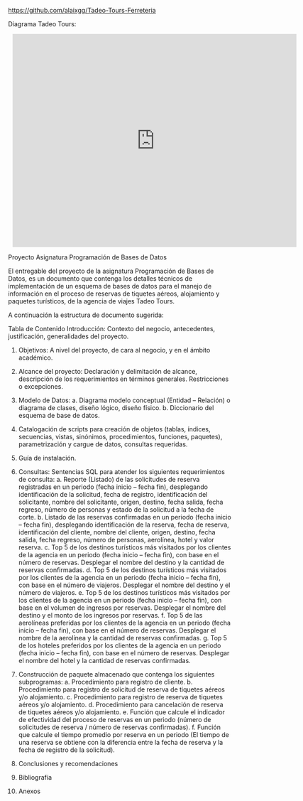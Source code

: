 https://github.com/alaixgg/Tadeo-Tours-Ferreteria

Diagrama Tadeo Tours: 

<div style="width: 640px; height: 480px; margin: 10px; position: relative;"><iframe allowfullscreen frameborder="0" style="width:640px; height:480px" src="https://lucid.app/documents/embedded/e72e7232-f72a-4f98-ad9d-22d832741846" id="WSwr6l_D2x_9"></iframe></div>




Proyecto Asignatura Programación de Bases de Datos

El entregable del proyecto de la asignatura Programación de Bases de Datos, es un
documento que contenga los detalles técnicos de implementación de un esquema
de bases de datos para el manejo de información en el proceso de reservas de
tiquetes aéreos, alojamiento y paquetes turísticos, de la agencia de viajes Tadeo
Tours. 

A continuación la estructura de documento sugerida:

Tabla de Contenido
Introducción: Contexto del negocio, antecedentes, justificación, generalidades del
proyecto.

1. Objetivos: A nivel del proyecto, de cara al negocio, y en el ámbito académico.

2. Alcance del proyecto: Declaración y delimitación de alcance, descripción de los
requerimientos en términos generales. Restricciones o excepciones.

3. Modelo de Datos:
a. Diagrama modelo conceptual (Entidad – Relación) o diagrama de clases,
diseño lógico, diseño físico.
b. Diccionario del esquema de base de datos.

4. Catalogación de scripts para creación de objetos (tablas, índices, secuencias,
vistas, sinónimos, procedimientos, funciones, paquetes), parametrización y
cargue de datos, consultas requeridas.

5. Guía de instalación.

6. Consultas: Sentencias SQL para atender los siguientes requerimientos de
consulta:
a. Reporte (Listado) de las solicitudes de reserva registradas en un periodo
(fecha inicio – fecha fin), desplegando identificación de la solicitud, fecha de
registro, identificación del solicitante, nombre del solicitante, origen, destino,
fecha salida, fecha regreso, número de personas y estado de la solicitud a la
fecha de corte.
b. Listado de las reservas confirmadas en un periodo (fecha inicio – fecha fin),
desplegando identificación de la reserva, fecha de reserva, identificación del
cliente, nombre del cliente, origen, destino, fecha salida, fecha regreso,
número de personas, aerolínea, hotel y valor reserva.
c. Top 5 de los destinos turísticos más visitados por los clientes de la agencia en
un periodo (fecha inicio – fecha fin), con base en el número de reservas.
Desplegar el nombre del destino y la cantidad de reservas confirmadas.
d. Top 5 de los destinos turísticos más visitados por los clientes de la agencia en
un periodo (fecha inicio – fecha fin), con base en el número de viajeros.
Desplegar el nombre del destino y el número de viajeros.
e. Top 5 de los destinos turísticos más visitados por los clientes de la agencia en
un periodo (fecha inicio – fecha fin), con base en el volumen de ingresos por
reservas. Desplegar el nombre del destino y el monto de los ingresos por
reservas.
f. Top 5 de las aerolíneas preferidas por los clientes de la agencia en un periodo
(fecha inicio – fecha fin), con base en el número de reservas. Desplegar el
nombre de la aerolínea y la cantidad de reservas confirmadas.
g. Top 5 de los hoteles preferidos por los clientes de la agencia en un periodo
(fecha inicio – fecha fin), con base en el número de reservas. Desplegar el
nombre del hotel y la cantidad de reservas confirmadas.

7. Construcción de paquete almacenado que contenga los siguientes subprogramas:
a. Procedimiento para registro de cliente.
b. Procedimiento para registro de solicitud de reserva de tiquetes aéreos y/o
alojamiento.
c. Procedimiento para registro de reserva de tiquetes aéreos y/o alojamiento.
d. Procedimiento para cancelación de reserva de tiquetes aéreos y/o
alojamiento.
e. Función que calcule el indicador de efectividad del proceso de reservas en un
periodo (número de solicitudes de reserva / número de reservas
confirmadas).
f. Función que calcule el tiempo promedio por reserva en un periodo (El tiempo
de una reserva se obtiene con la diferencia entre la fecha de reserva y la
fecha de registro de la solicitud).

8. Conclusiones y recomendaciones

9. Bibliografía

10. Anexos
